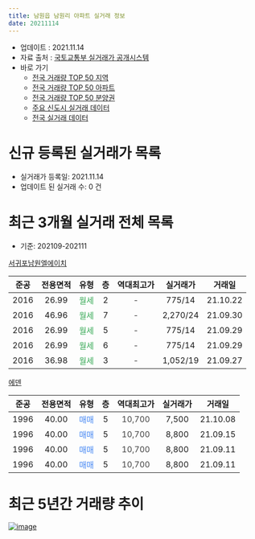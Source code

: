 ```yaml
---
title: 남원읍 남원리 아파트 실거래 정보
date: 20211114
---
```


* 업데이트 : 2021.11.14
* 자료 출처 : [국토교통부 실거래가 공개시스템](http://rt.molit.go.kr)
* 바로 가기
    * [전국 거래량 TOP 50 지역](https://apt-info.github.io/apt-trade-info/tr)
    * [전국 거래량 TOP 50 아파트](https://apt-info.github.io/apt-trade-info/ta)
    * [전국 거래량 TOP 50 분양권](https://apt-info.github.io/apt-trade-info/tb)
    * [주요 신도시 실거래 데이터](https://apt-info.github.io/apt-trade-info/newtown)
    * [전국 실거래 데이터](https://apt-info.github.io/apt-trade-info/all)



<script async src="https://pagead2.googlesyndication.com/pagead/js/adsbygoogle.js"></script>
<!-- 기본광고 -->
<ins class="adsbygoogle"
     style="display:block"
     data-ad-client="ca-pub-1142216861245946"
     data-ad-slot="4805727019"
     data-ad-format="auto"
     data-full-width-responsive="true"></ins>
<script>
     (adsbygoogle = window.adsbygoogle || []).push({});
</script>


# 신규 등록된 실거래가 목록

* 실거래가 등록일: 2021.11.14
* 업데이트 된 실거래 수: 0 건




<script async src="https://pagead2.googlesyndication.com/pagead/js/adsbygoogle.js"></script>
<!-- 기본광고 -->
<ins class="adsbygoogle"
     style="display:block"
     data-ad-client="ca-pub-1142216861245946"
     data-ad-slot="4805727019"
     data-ad-format="auto"
     data-full-width-responsive="true"></ins>
<script>
     (adsbygoogle = window.adsbygoogle || []).push({});
</script>


# 최근 3개월 실거래 전체 목록
* 기준: 202109-202111


[서귀포남원엘에이치](https://search.naver.com/search.naver?query=%EC%84%9C%EA%B7%80%ED%8F%AC%EB%82%A8%EC%9B%90%EC%97%98%EC%97%90%EC%9D%B4%EC%B9%98)

|준공|전용면적|유형|층|역대최고가|실거래가|거래일|
|:---:|:---:|:---:|:---:|:---:|:---:|:---:|
|2016|26.99|<span style="color:#34A853">월세</span>|2|<span style="color:#444444">-</span>|775/14|21.10.22|
|2016|46.96|<span style="color:#34A853">월세</span>|7|<span style="color:#444444">-</span>|2,270/24|21.09.30|
|2016|26.99|<span style="color:#34A853">월세</span>|5|<span style="color:#444444">-</span>|775/14|21.09.29|
|2016|26.99|<span style="color:#34A853">월세</span>|6|<span style="color:#444444">-</span>|775/14|21.09.29|
|2016|36.98|<span style="color:#34A853">월세</span>|3|<span style="color:#444444">-</span>|1,052/19|21.09.27|

[에덴](https://search.naver.com/search.naver?query=%EC%97%90%EB%8D%B4)

|준공|전용면적|유형|층|역대최고가|실거래가|거래일|
|:---:|:---:|:---:|:---:|:---:|:---:|:---:|
|1996|40.00|<span style="color:#4285F3">매매</span>|5|<span style="color:#444444">10,700</span>|7,500|21.10.08|
|1996|40.00|<span style="color:#4285F3">매매</span>|5|<span style="color:#444444">10,700</span>|8,800|21.09.15|
|1996|40.00|<span style="color:#4285F3">매매</span>|5|<span style="color:#444444">10,700</span>|8,800|21.09.11|
|1996|40.00|<span style="color:#4285F3">매매</span>|5|<span style="color:#444444">10,700</span>|8,800|21.09.11|



<script async src="https://pagead2.googlesyndication.com/pagead/js/adsbygoogle.js"></script>
<!-- 기본광고 -->
<ins class="adsbygoogle"
     style="display:block"
     data-ad-client="ca-pub-1142216861245946"
     data-ad-slot="4805727019"
     data-ad-format="auto"
     data-full-width-responsive="true"></ins>
<script>
     (adsbygoogle = window.adsbygoogle || []).push({});
</script>


# 최근 5년간 거래량 추이


<div style="width:100%;">
    <canvas id="deal_progress" height="200"></canvas>
</div>

<script>
new Chart(document.getElementById("deal_progress"), {
    type: 'line',
    data: {
        labels: ['16.01','16.02','16.03','16.04','16.05','16.06','16.07','16.08','16.10','16.11','16.12','17.01','17.02','17.03','17.04','17.05','17.06','17.07','17.08','17.09','17.10','17.11','18.01','18.02','18.03','18.04','18.06','18.07','18.08','18.09','18.10','18.11','18.12','19.01','19.02','19.03','19.04','19.05','19.06','19.07','19.08','19.09','19.10','19.11','19.12','20.01','20.02','20.03','20.04','20.05','20.06','20.07','20.08','20.09','20.10','20.11','20.12','21.01','21.02','21.03','21.04','21.05','21.06','21.07','21.08','21.09','21.10'],
        datasets: [{
            label: '매매/분양권',
            data: [3,3,1,0,0,0,0,1,0,2,1,2,1,0,1,1,2,0,0,1,3,4,3,4,5,0,5,2,0,1,4,5,4,3,4,1,1,2,1,1,2,3,2,3,2,5,2,2,3,4,1,3,1,1,1,1,4,1,2,1,2,2,1,2,0,3,1],
            borderColor: "rgba(66, 133, 243, 1)",
            backgroundColor: "rgba(66, 133, 243, 0.05)",
            borderWidth: 1,
            pointRadius: 0,
            fill: false,
            lineTension: 0
        },{
            label: '전/월세',
            data: [1,4,2,4,3,3,2,2,1,0,2,0,1,1,2,0,0,2,1,3,0,0,0,0,16,3,2,0,1,1,0,0,1,1,0,1,0,1,2,2,2,1,2,1,0,4,2,42,6,3,1,0,2,0,0,1,3,1,0,2,1,1,0,0,1,4,1],
            borderColor: "rgba(255, 90, 0, 1)",
            backgroundColor: "rgba(255, 90, 0, 0.05)",
            borderWidth: 1,
            pointRadius: 0,
            fill: false,
            lineTension: 0
        },{
            label: '합계',
            data: [4,7,3,4,3,3,2,3,1,2,3,2,2,1,3,1,2,2,1,4,3,4,3,4,21,3,7,2,1,2,4,5,5,4,4,2,1,3,3,3,4,4,4,4,2,9,4,44,9,7,2,3,3,1,1,2,7,2,2,3,3,3,1,2,1,7,2],
            borderColor: "rgba(0, 0, 0, 1)",
            backgroundColor: "rgba(0, 0, 0, 0.03)",
            borderWidth: 0.1,
            pointRadius: 0,
            fill: true,
            lineTension: 0
        }
        ]
    },
    options: {
        responsive: true,
        title: {
            display: false
        },
        tooltips: {
            mode: 'index',
            intersect: false
        },
        hover: {
            mode: 'nearest',
            intersect: true
        },
        scales: {
            xAxes: [{
                display: true,
                scaleLabel: {
                    display: true,
                    labelString: '년/월'
                }
            }],
            yAxes: [{
                display: true,
                ticks: {
                    suggestedMin: 0,
                },
                scaleLabel: {
                    display: true,
                    labelString: '실거래 수'
                }
            }]
        }
    }
});

</script>


[![image](https://apt-info.github.io/images/2020-01-03-apt-trade-info/1024x500.png)](https://play.google.com/store/apps/details?id=com.aptinfo.apttradeinfo)

